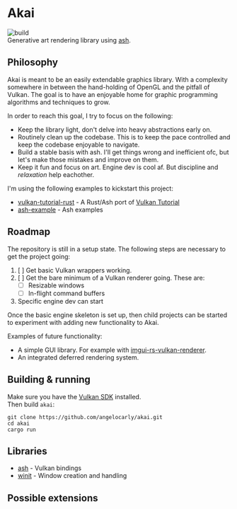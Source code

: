 # Akai
![build](https://github.com/angelocarly/lov/actions/workflows/rust.yml/badge.svg)  
Generative art rendering library using [ash](https://github.com/ash-rs/ash).

## Philosophy

Akai is meant to be an easily extendable graphics library. With a complexity somewhere in between the hand-holding of OpenGL and the pitfall of Vulkan.
The goal is to have an enjoyable home for graphic programming algorithms and techniques to grow.

In order to reach this goal, I try to focus on the following:
- Keep the library light, don't delve into heavy abstractions early on.
- Routinely clean up the codebase. This is to keep the pace controlled and keep the codebase enjoyable to navigate.
- Build a stable basis with ash. I'll get things wrong and inefficient ofc, but let's make those mistakes and improve on them.
- Keep it fun and focus on art. Engine dev is cool af. But discipline and *relaxation* help eachother.

I'm using the following examples to kickstart this project:
- [vulkan-tutorial-rust](https://github.com/unknownue/vulkan-tutorial-rust) - A Rust/Ash port of [Vulkan Tutorial](https://vulkan-tutorial.com/)
- [ash-example](https://github.com/ash-rs/ash/blob/master/ash-examples/src/lib.rs) - Ash examples

## Roadmap

The repository is still in a setup state. The following steps are necessary to get the project going:

1. [ ] Get basic Vulkan wrappers working.
2. [ ] Get the bare minimum of a Vulkan renderer going. These are:
   - [ ] Resizable windows
   - [ ] In-flight command buffers
3. Specific engine dev can start
 
Once the basic engine skeleton is set up, then child projects can be started to experiment with adding new functionality to Akai.

Examples of future functionality:
- A simple GUI library. For example with [imgui-rs-vulkan-renderer](https://github.com/adrien-ben/imgui-rs-vulkan-renderer).
- An integrated deferred rendering system.

## Building & running

Make sure you have the [Vulkan SDK](https://vulkan.lunarg.com) installed.  
Then build `akai`:
```
git clone https://github.com/angelocarly/akai.git
cd akai
cargo run
```

## Libraries
- [ash](https://github.com/ash-rs/ash) - Vulkan bindings
- [winit](https://github.com/rust-windowing/winit) - Window creation and handling

## Possible extensions

